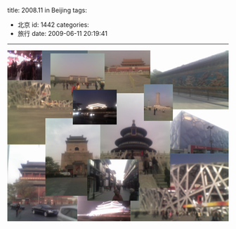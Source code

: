 title: 2008.11 in Beijing
tags:
  - 北京
id: 1442
categories:
  - 旅行
date: 2009-06-11 20:19:41
---

![2008inbeijing](/wp-content/uploads/2009/06/2008inbeijing.jpg "2008inbeijing")
